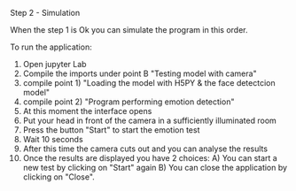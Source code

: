 Step 2 - Simulation

When the step 1 is Ok you can simulate the program in this order.

To run the application:
1) Open jupyter Lab
2) Compile the imports under point B "Testing model with camera"
3) compile point 1) "Loading the model with H5PY & the face detectcion model"
4) compile point 2) "Program performing emotion detection"
5) At this moment the interface opens
6) Put your head in front of the camera in a sufficiently illuminated room
7) Press the button "Start" to start the emotion test
8) Wait 10 seconds 
9) After this time the camera cuts out and you can analyse the results
10) Once the results are displayed you have 2 choices:
A) You can start a new test by clicking on "Start" again
B) You can close the application by clicking on "Close".

